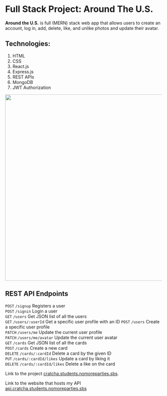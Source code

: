 # Full Stack Project: Around The U.S.

**Around the U.S.** is full (MERN) stack web app that allows users to create an account, log in, add, delete, like, and unlike photos and update their avatar.

## Technologies: 
1. HTML 
2. CSS 
3. React.js
4. Express.js
5. REST APIs
6. MongoDB
7. JWT Authorization

<img src="/frontend/public/AroundUs-Screenshot.png" width=600>

## REST API Endpoints
`POST`       `/signup`              Registers a user                       
`POST`       `/signin`              Login a user                           
`GET`        `/users`               Get JSON list of all the users         
`GET`        `/users/:userId`       Get a specific user profile with an ID 
`POST`       `/users`               Create a specific user profile         
`PATCH`      `/users/me`            Update the current user profile        
`PATCH`      `/users/me/avatar`     Update the current user avatar         
`GET`        `/cards`               Get JSON list of all the cards        
`POST`       `/cards`               Create a new card                      
`DELETE`     `/cards/:cardId`       Delete a card by the given ID          
`PUT`        `/cards/:cardId/likes` Update a card by liking it             
`DELETE`     `/cards/:cardId/likes` Delete a like on the card         



Link to the project [cratcha.students.nomoreparties.sbs](https://cratcha.students.nomoreparties.sbs).

Link to the website that hosts my API [api.cratcha.students.nomoreparties.sbs](https://api.cratcha.students.nomoreparties.sbs)
